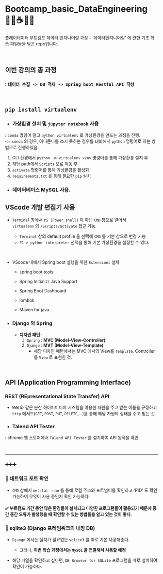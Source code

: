 #  Bootcamp_basic_DataEngineering 👨‍🔧☕🐍💪
플레이데이터 부트캠프 데이터 엔지니어링 과정 - '데이터엔지니어링' 에 관한 기초 학습 파일들을 담은 repo입니다.

<br>

## 이번 강의의 총 과정 
### : **`데이터 수집 -> DB 적재 -> Spring boot Restful API 작성`**

<br>

## `pip install virtualenv`
- ### 가상환경 설치 및 `jupyter notebook` 사용 <br>
: `conda` 명령어 말고 `python virtualenv` 로 가상환경을 만드는 과정을 진행.<br>
<= `conda` 의 경우, 아나콘다를 쓰지 못하는 경우를 대비해서 `python` 명령어로 하는 방법으로 진행하였음.

1. CLI 환경에서 `python -m virtualenv venv` 명령어를 통해 가상환경 설치 후
2. 해당 path에서 `Scripts` 으로 이동 후
3.  `activate` 명령어를 통해 가상환경을 활성화
4.  `requirements.txt` 를 통해 필요한 `pip` 설치


- ### 데이터베이스 MySQL 사용.

## VScode 개발 편집기 사용
- `Terminal` 창에서 `PS (Power shell)` 이 아닌  `CMD` 창으로 열어서<br>
    `virtualenv` 의 `/Scripts/activate` 접근 가능.
    
    - `Terminal` 창의 default profile 을 선택해 `CMD` 를 기본 창으로 변경 가능
    - `F1 > python interpreter` 선택을 통해 기본 가상환경을 설정할 수 있다.

<br>

- VScode 내에서 Spring boot 실행을 위한 `Extensions` 설치

    - spring boot tools
    
    - Spring Initializr Java Support 
    
    - Spring Boot Dashboard 
    
    - lombok 
    
    - Maven for java


- ### Django 와 Spring
    - **디자인 패턴** :
        1. `Spring` : **MVC (Model-View-Controller)**
        2. `Django` : **MVT (Model-View-Template)**
            - 해당 디자인 패턴에서는 MVC 에서의 View를 `Template`, Controller를 `View` 로 표현한 것.
        

<br>

## API (Application Programming Interface)

### REST (REpresentational State Transfer) API
- `WWW` 와 같은 분산 하이퍼미디어 시스템을 이용한 자원을 주고 받는 이름을 규정하고<br>
`http` 메서드(`GET`, `POST`, `PUT`, `DELETE`,...)를 통해 해당 자원의 상태를 주고 받는 것

- ### Talend API Tester
: chrome 웹 스토어에서 `Talend API Tester` 를 설치하여 API 동작을 확인


<br>

---

### ➕➕➕

### 🧩 네트워크 포트  확인
- `CMD` 창에서 `netstat -nao` 를 통해 로컬 주소와 포트넘버를 확인하고 'PID' 도 확인 가능하여 무엇이 사용 중인지 확인 가능하다.

#### ✅ 부트캠프 기간 동안 많은 환경들이 설치되고 다양한 프로그램들이 활용되기 때문에 중간 중간 오류가 발생했을 때 확인할 수 있는 방법들을 알고 있는 것이 좋다.

### 🧩 sqlite3 (Django 프레임워크의 내장 DB)
- `Django` 에서는 설치가 필요없는 `sqlite3` 를 따로 기본 제공해준다.
    - 그러나, **이번 학습 과정에서는 `MySQL` 을 연결해서 사용할 예정**

- 해당 파일을 확인하고 싶다면, `DB Browser for SQLite` 프로그램을 따로 설치하여 확인이 가능하다.
